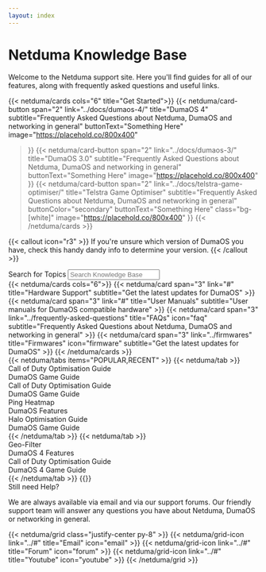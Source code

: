 ```yaml
---
layout: index
---
```


<!-- markdownlint-disable-next-line MD041 -->
<div class="py-16 container mx-auto max-w-screen-sm text-center flex flex-col gap-4">
  <h1 class="text-5xl tracking-wide">Netduma Knowledge Base</h1>
  <div class="text-text-secondary tracking-wide">Welcome to the Netduma support site. Here you'll find guides for all of our features, along with frequently asked questions and useful links.</div>
</div>

{{< netduma/cards cols="6" title="Get Started">}}
  {{< netduma/card-button
    span="2" 
    link="../docs/dumaos-4/" 
    title="DumaOS 4" 
    subtitle="Frequently Asked Questions about Netduma, DumaOS and networking in general" 
    buttonText="Something Here" 
    image="https://placehold.co/800x400"
  >}}
  {{< netduma/card-button
    span="2" 
    link="../docs/dumaos-3/" 
    title="DumaOS 3.0" 
    subtitle="Frequently Asked Questions about Netduma, DumaOS and networking in general" 
    buttonText="Something Here" 
    image="https://placehold.co/800x400"
  >}}
  {{< netduma/card-button
    span="2" 
    link="../docs/telstra-game-optimiser/" 
    title="Telstra Game Optimiser" 
    subtitle="Frequently Asked Questions about Netduma, DumaOS and networking in general" 
    buttonColor="secondary" 
    buttonText="Something Here"
    class="bg-[white]"
    image="https://placehold.co/800x400"
  >}}
{{< /netduma/cards >}}

{{< callout icon="r3" >}}
  If you're unsure which version of DumaOS you have, check this handy dandy info to determine your version. 
{{< /callout >}}

<div class="text-center flex flex-col items-center gap-4 py-16">
  <label for="search" class="text-2xl font-semibold tracking-wide">Search for Topics</label>
 <input class="max-w-xl w-full rounded-md grow py-2 px-3 shadow-sm focus:outline-none" placeholder="Search Knowledge Base" type="text" name="search"/>
</div>

<div class="flex flex-col-reverse md:flex-row gap-12 py-16">
  <div class="basis-2/3">
    {{< netduma/cards cols="6">}}
      {{< netduma/card span="3" link="#" title="Hardware Support" subtitle="Get the latest updates for DumaOS" >}}
      {{< netduma/card span="3" link="#" title="User Manuals" subtitle="User manuals for DumaOS compatible hardware" >}}
      {{< netduma/card span="3" link="../frequently-asked-questions" title="FAQs" icon="faq" subtitle="Frequently Asked Questions about Netduma, DumaOS and networking in general" >}}
      {{< netduma/card span="3" link="../firmwares" title="Firmwares" icon="firmware" subtitle="Get the latest updates for DumaOS" >}}
    {{< /netduma/cards >}}
  </div>
  <div class="basis-1/3">
      {{< netduma/tabs items="POPULAR,RECENT" >}}
        {{< netduma/tab >}}  
          <div class="flex flex-col gap-2">
            <a class="text-xl font-semibold tracking-wide text-text-primary hover:text-primary-main transition-colors no-underline cursor-pointer">Call of Duty Optimisation Guide</a>
            <div class="flex gap-4 text-sm text-white/65">
              <a class="text-text-secondary hover:text-text-primary transition-colors no-underline cursor-pointer">DumaOS</a>
              <a class="text-text-secondary hover:text-text-primary transition-colors no-underline cursor-pointer">Game Guide</a>
            </div>
          </div>
          <div class="flex flex-col gap-2">
            <a class="text-xl font-semibold tracking-wide text-text-primary hover:text-primary-main transition-colors no-underline cursor-pointer">Call of Duty Optimisation Guide</a>
            <div class="flex gap-4 text-sm text-white/65">
              <a class="text-text-secondary hover:text-text-primary transition-colors no-underline cursor-pointer">DumaOS</a>
              <a class="text-text-secondary hover:text-text-primary transition-colors no-underline cursor-pointer">Game Guide</a>
            </div>
          </div>
          <div class="flex flex-col gap-2">
            <a class="text-xl font-semibold tracking-wide text-text-primary hover:text-primary-main transition-colors no-underline cursor-pointer">Ping Heatmap</a>
            <div class="flex gap-4 text-sm text-white/65">
              <a class="text-text-secondary hover:text-text-primary transition-colors no-underline cursor-pointer">DumaOS</a>
              <a class="text-text-secondary hover:text-text-primary transition-colors no-underline cursor-pointer">Features</a>
            </div>
          </div>
          <div class="flex flex-col gap-2">
            <a class="text-xl font-semibold tracking-wide text-text-primary hover:text-primary-main transition-colors no-underline cursor-pointer">Halo Optimisation Guide</a>
            <div class="flex gap-4 text-sm text-white/65">
              <a class="text-text-secondary hover:text-text-primary transition-colors no-underline cursor-pointer">DumaOS</a>
              <a class="text-text-secondary hover:text-text-primary transition-colors no-underline cursor-pointer">Game Guide</a>
            </div>
          </div>
        {{< /netduma/tab >}}
        {{< netduma/tab >}}
          <div class="flex flex-col gap-2">
            <a class="text-xl font-semibold tracking-wide text-text-primary hover:text-primary-main transition-colors no-underline cursor-pointer">Geo-Filter</a>
            <div class="flex gap-4 text-sm text-white/65">
              <a class="text-text-secondary hover:text-text-primary transition-colors no-underline cursor-pointer">DumaOS 4</a>
              <a class="text-text-secondary hover:text-text-primary transition-colors no-underline cursor-pointer">Features</a>
            </div>
          </div>
          <div class="flex flex-col gap-2">
            <a class="text-xl font-semibold tracking-wide text-text-primary hover:text-primary-main transition-colors no-underline cursor-pointer">Call of Duty Optimisation Guide</a>
            <div class="flex gap-4 text-sm text-white/65">
              <a class="text-text-secondary hover:text-text-primary transition-colors no-underline cursor-pointer">DumaOS 4</a>
              <a class="text-text-secondary hover:text-text-primary transition-colors no-underline cursor-pointer">Game Guide</a>
            </div>
          </div>
        {{< /netduma/tab >}}
      {{</ netduma/tabs >}}
  </div>
</div>

<div class="py-16 container mx-auto max-w-screen-sm text-center">
  <div class="text-2xl font-semibold tracking-wide">Still need Help?</div>
  <p class="text-text-secondary">We are always available via email and via our support forums. Our friendly support team will answer any questions you have about Netduma, DumaOS or networking in general.</p>
    {{< netduma/grid class="justify-center py-8" >}}  
      {{< netduma/grid-icon link="../#" title="Email" icon="email" >}}
      {{< netduma/grid-icon link="../#" title="Forum" icon="forum" >}}
      {{< netduma/grid-icon link="../#" title="Youtube" icon="youtube" >}}
    {{< /netduma/grid >}}  
</div>
